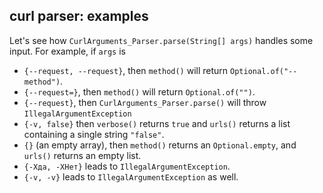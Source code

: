 ## curl parser: examples

Let's see how `CurlArguments_Parser.parse(String[] args)` handles some input.
For example, if `args` is

* `{--request, --request}`, then `method()` will return `Optional.of("--method")`.
* `{--request=}`, then `method()` will return `Optional.of("")`.
* `{--request}`, then `CurlArguments_Parser.parse()` will throw `IllegalArgumentException`
* `{-v, false}` then `verbose()` returns `true` and `urls()` returns a list containing a single string `"false"`.
* `{}` (an empty array), then `method()` returns an `Optional.empty`, and `urls()` returns an empty list.
* `{-Xда, -XНет}` leads to `IllegalArgumentException`.
* `{-v, -v}` leads to `IllegalArgumentException` as well.
